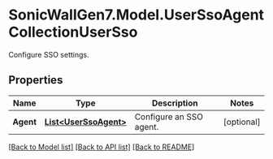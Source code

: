 # SonicWallGen7.Model.UserSsoAgentCollectionUserSso
Configure SSO settings.

## Properties

Name | Type | Description | Notes
------------ | ------------- | ------------- | -------------
**Agent** | [**List&lt;UserSsoAgent&gt;**](UserSsoAgent.md) | Configure an SSO agent. | [optional] 

[[Back to Model list]](../README.md#documentation-for-models) [[Back to API list]](../README.md#documentation-for-api-endpoints) [[Back to README]](../README.md)

